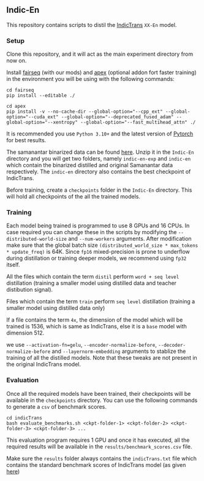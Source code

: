 ## Indic-En
This repository contains scripts to distil the [IndicTrans](https://github.com/AI4Bharat/indicTrans) ```XX-En``` model. 

### Setup
Clone this repository, and it will act as the main experiment directory from now on.

Install [fairseq](https://github.com/VarunGumma/fairseq) (with our mods) and [apex](https://github.com/NVIDIA/apex) (optional addon fort faster training) in the environment you will be using with the following commands:
```
cd fairseq
pip install --editable ./
```
```
cd apex
pip install -v --no-cache-dir --global-option="--cpp_ext" --global-option="--cuda_ext" --global-option="--deprecated_fused_adam" --global-option="--xentropy" --global-option="--fast_multihead_attn" ./
```

It is recommended you use ```Python 3.10+``` and the latest version of [Pytorch](https://pytorch.org/get-started/locally/) for best results.

The samanantar binarized data can be found [here](https://drive.google.com/file/d/1ZKyLzN4mUzG5Yy8GdPj02HXDD7k53tj2/view?usp=share_link). Unzip it in the ```Indic-En``` directory and you will get two folders, namely ```indic-en-exp``` and ```indic-en``` which contain the binarized distilled and original Samanantar data respectively. The ```indic-en``` directory also contains the best checkpoint of IndicTrans. 

Before training, create a ```checkpoints``` folder in the ```Indic-En``` directory. This will hold all checkpoints of the all the trained models.


### Training
Each model being trained is programmed to use 8 GPUs and 16 CPUs. In case required you can change these in the scripts by modifying the ```--distributed-world-size``` and ```--num-workers``` arguments. After modification make sure that the global batch size ```(distributed_world_size * max_tokens * update_freq)``` is 64K. Since ```fp16``` mixed-precision is prone to underflow during distillation or training deeper models, we recommend using ```fp32``` itself.

All the files which contain the term ```distil``` perform ```word + seq level``` distillation (training a smaller model using distilled data and teacher distibution signal). 

Files which contain the term ```train``` perform ```seq level``` distillation (training a smaller model using distilled data only)

If a file contains the term ```4x```, the dimension of the model which will be trained is 1536, which is same as IndicTrans, else it is a ```base``` model with dimension 512.

we use ```--activation-fn=gelu```, ```--encoder-normalize-before```, ```--decoder-normalize-before``` and ```--layernorm-embedding``` arguments to stablize the training of all the distilled models. Note that these tweaks are not present in the original IndicTrans model.


### Evaluation
Once all the required models have been trained, their checkpoints will be available in the ```checkpoints``` directory. You can use the following commands to generate a ```csv``` of benchmark scores.
```
cd indicTrans
bash evaluate_benchmarks.sh <ckpt-folder-1> <ckpt-folder-2> <ckpt-folder-3> <ckpt-folder-3> ... 
```
This evaluation program requires 1 GPU and once it has executed, all the required results will be available in the ```results/benchmark_scores.csv``` file. 

Make sure the ```results``` folder always contains the ```indicTrans.txt``` file which contains the standard benchmark scores of IndicTrans model (as given [here](https://github.com/AI4Bharat/indicTrans))
